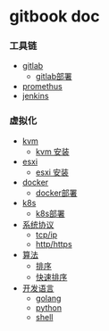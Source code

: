 # gitbook doc

### 工具链
  * [gitlab]()
     * [gitlab部署]()
  * [promethus]()
  * [jenkins]()

### 虚拟化
   * [kvm]()
     * [kvm 安装]() 
   * [esxi]()
     * [esxi 安装]()
* [docker]()
   * [docker部署]()
* [k8s]()
   * [k8s部署]()
* [系统协议]()
   * [tcp/ip]()
   * [http/https]() 
* [算法]()
   * [排序]()
   * [快速排序]()
* [开发语言]()
   * [golang]()
   * [python]()
   * [shell]()
